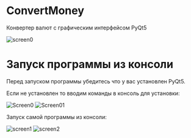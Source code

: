 # ConvertMoney
Конвертер валют с графическим интерфейсом PyQt5

![screen0](https://user-images.githubusercontent.com/36957591/134535906-a72afa66-d939-403a-a2f3-1bbfd7f2915f.png)


# Запуск программы из консоли

Перед запуском программы убедитесь что у вас установлен PyQt5.

Если не установлен то вводим команды в консоль для установки:

![Screen0](https://user-images.githubusercontent.com/36957591/189531773-541815e5-8d98-426e-a170-6b3777d0bdcf.png)
![Screen01](https://user-images.githubusercontent.com/36957591/189531784-a81b9173-8b9c-49a9-bc31-2e5facf911f3.png)


Запуск самой программы из консоли:

![screen1](https://user-images.githubusercontent.com/36957591/134535631-acb3f8f1-3050-4116-8b53-58270ef15ccd.png)
![screen2](https://user-images.githubusercontent.com/36957591/134535729-82e2a0ed-a370-4bb6-a985-25ea67fc3644.png)
